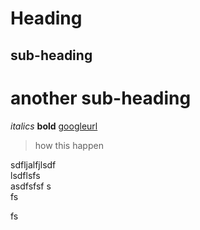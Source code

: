 Heading
=
sub-heading
-
# another sub-heading

_italics_ **bold**
[googleurl](www.google.com)
> how this happen  

sdfljalfjlsdf  
lsdflsfs  
asdfsfsf s  
 fs
 
 fs
 
